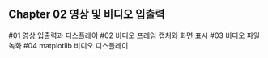 Chapter 02 영상 및 비디오 입출력
-------------------------------
#01 영상 입출력과 디스플레이
#02 비디오 프레임 캡처와 화면 표시
#03 비디오 파일 녹화
#04 matplotlib 비디오 디스플레이
